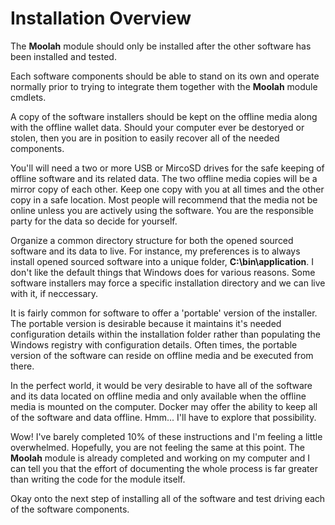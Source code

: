 # Installation Overview

The **Moolah** module should only be installed after the other software has been installed and tested.

Each software components should be able to stand on its own and operate normally prior to trying to integrate them together with the **Moolah** module cmdlets.

A copy of the software installers should be kept on the offline media along with the offline wallet data.  Should your computer ever be destoryed or stolen, then you are in position to easily recover all of the needed components.

You'll will need a two or more USB or MircoSD drives for the safe keeping of offline software and its related data. The two offline media copies will be a mirror copy of each other.  Keep one copy with you at all times and the other copy in a safe location. Most people will recommend that the media not be online unless you are actively using the software.  You are the responsible party for the data so decide for yourself.

Organize a common directory structure for both the opened sourced software and its data to live.  For instance, my preferences is to always install opened sourced software into a unique folder, **C:\bin\\application**.  I don't like the default things that Windows does for various reasons.  Some software installers may force a specific installation directory and we can live with it, if neccessary.

It is fairly common for software to offer a 'portable' version of the installer.  The portable version is desirable because it maintains it's needed configuration details within the installation folder rather than populating the Windows registry with configuration details. Often times, the portable version of the software can reside on offline media and be executed from there.

In the perfect world, it would be very desirable to have all of the software and its data located on offline media and only available when the offline media is mounted on the computer.  Docker may offer the ability to keep all of the software and data offline.  Hmm... I'll have to explore that possibility.

Wow! I've barely completed 10% of these instructions and I'm feeling a little overwhelmed. Hopefully, you are not feeling the same at this point. The **Moolah** module is already completed and working on my computer and I can tell you that the effort of documenting the whole process is far greater than writing the code for the module itself.

Okay onto the next step of installing all of the software and test driving each of the software components.